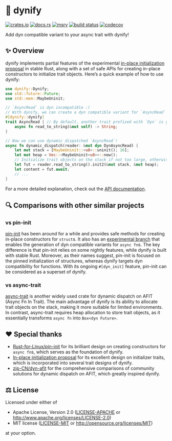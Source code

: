 # 🦕 dynify

[![crates.io](https://img.shields.io/crates/v/dynify)](https://crates.io/crates/dynify)
[![docs.rs](https://img.shields.io/docsrs/dynify)](https://docs.rs/dynify)
[![msrv](https://img.shields.io/crates/msrv/dynify)](https://crates.io/crates/dynify)
[![build status](https://img.shields.io/github/actions/workflow/status/loichyan/dynify/cicd.yml)](https://github.com/loichyan/dynify/actions)
[![codecov](https://img.shields.io/codecov/c/gh/loichyan/dynify)](https://codecov.io/gh/loichyan/dynify)

Add dyn compatible variant to your async trait with dynify!

## ✨ Overview

dynify implements partial features of the experimental
[in-place initialization proposal](https://github.com/rust-lang/lang-team/issues/336)
in stable Rust, along with a set of safe APIs for creating in-place constructors
to initialize trait objects. Here’s a quick example of how to use dynify:

```rust
use dynify::Dynify;
use std::future::Future;
use std::mem::MaybeUninit;

// `AsyncRead` is dyn incompatible :(
// With dynify, we can create a dyn compatible variant for `AsyncRead` in one line :)
#[dynify::dynify]
trait AsyncRead { // By default, another trait prefixed with `Dyn` is generated.
    async fn read_to_string(&mut self) -> String;
}

// Now we can use dynamic dispatched `AsyncRead`!
async fn dynamic_dispatch(reader: &mut dyn DynAsyncRead) {
    let mut stack = [MaybeUninit::<u8>::uninit(); 16];
    let mut heap = Vec::<MaybeUninit<u8>>::new();
    // Initialize trait objects on the stack if not too large, otherwise on the heap.
    let fut = reader.read_to_string().init2(&mut stack, &mut heap);
    let content = fut.await;
    // ...
}
```

For a more detailed explanation, check out the
[API documentation](https://docs.rs/dynify).

## 🔍 Comparisons with other similar projects

### vs pin-init

[pin-init](https://crates.io/crates/pin-init) has been around for a while and
provides safe methods for creating in-place constructors for `struct`s. It also
has an
[experimental branch](https://github.com/Rust-for-Linux/pin-init/tree/dev/experimental/dyn)
that enables the generation of dyn compatible variants for `async fn`s. The key
difference is that pin-init relies on some nightly features, while dynify is
built with stable Rust. Moreover, as their names suggest, pin-init is focused on
the pinned initialization of structures, whereas dynify targets dyn
compatibility for functions. With its ongoing `#[dyn_init]` feature, pin-init
can be considered as a superset of dynify.

### vs async-trait

[async-trait](https://crates.io/crates/async-trait) is another widely used crate
for dynamic dispatch on AFIT (Async Fn In Trait). The main advantage of dynify
is its ability to allocate trait objects on the stack, making it more suitable
for limited environments. In contrast, async-trait requires heap allocation to
store trait objects, as it essentially transforms `async fn` into
`Box<dyn Future>`.

## ♥️ Special thanks

- [Rust-for-Linux/pin-init](https://github.com/Rust-for-Linux/pin-init) for its
  brilliant design on creating constructors for `async fn`s, which serves as the
  foundation of dynify.
- [In-place initialization proposal](https://hackmd.io/@aliceryhl/BJutRcPblx)
  for its excellent design on initializer traits, which is incorporated into
  several trait designs of dynify.
- [zjp-CN/dyn-afit](https://github.com/zjp-CN/dyn-afit) for the comprehensive
  comparisons of community solutions for dynamic dispatch on AFIT, which greatly
  inspired dynify.

## ⚖️ License

Licensed under either of

- Apache License, Version 2.0 ([LICENSE-APACHE](LICENSE-APACHE) or
  <http://www.apache.org/licenses/LICENSE-2.0>)
- MIT license ([LICENSE-MIT](LICENSE-MIT) or
  <http://opensource.org/licenses/MIT>)

at your option.
